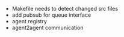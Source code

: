 * Makefile needs to detect changed src files
* add pubsub for queue interface
* agent registry
* agent2agent communication

